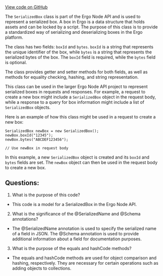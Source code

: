 [View code on GitHub](https://github.com/ergoplatform/ergo-appkit/java-client-generated/src/main/java/org/ergoplatform/restapi/client/SerializedBox.java)

The `SerializedBox` class is part of the Ergo Node API and is used to represent a serialized box. A box in Ergo is a data structure that holds assets and can be locked by a script. The purpose of this class is to provide a standardized way of serializing and deserializing boxes in the Ergo platform.

The class has two fields: `boxId` and `bytes`. `boxId` is a string that represents the unique identifier of the box, while `bytes` is a string that represents the serialized bytes of the box. The `boxId` field is required, while the `bytes` field is optional.

The class provides getter and setter methods for both fields, as well as methods for equality checking, hashing, and string representation.

This class can be used in the larger Ergo Node API project to represent serialized boxes in requests and responses. For example, a request to create a new box might include a `SerializedBox` object in the request body, while a response to a query for box information might include a list of `SerializedBox` objects.

Here is an example of how this class might be used in a request to create a new box:

```
SerializedBox newBox = new SerializedBox();
newBox.boxId("12345");
newBox.bytes("ABCDEF123456");

// Use newBox in request body
```

In this example, a new `SerializedBox` object is created and its `boxId` and `bytes` fields are set. The `newBox` object can then be used in the request body to create a new box.
## Questions: 
 1. What is the purpose of this code?
- This code is a model for a SerializedBox in the Ergo Node API.

2. What is the significance of the @SerializedName and @Schema annotations?
- The @SerializedName annotation is used to specify the serialized name of a field in JSON. The @Schema annotation is used to provide additional information about a field for documentation purposes.

3. What is the purpose of the equals and hashCode methods?
- The equals and hashCode methods are used for object comparison and hashing, respectively. They are necessary for certain operations such as adding objects to collections.